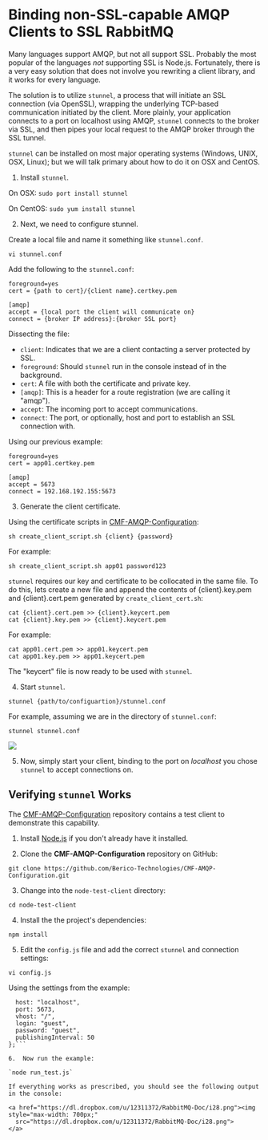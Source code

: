 # Binding non-SSL-capable AMQP Clients to SSL RabbitMQ

Many languages support AMQP, but not all support SSL.  Probably the most popular of the languages *not* supporting SSL is Node.js.  Fortunately, there is a very easy solution that does not involve you rewriting a client library, and it works for every language.

The solution is to utilize `stunnel`, a process that will initiate an SSL connection (via OpenSSL), wrapping the underlying TCP-based communication initiated by the client.  More plainly, your application connects to a port on localhost using AMQP, `stunnel` connects to the broker via SSL, and then pipes your local request to the AMQP broker through the SSL tunnel.

`stunnel` can be installed on most major operating systems (Windows, UNIX, OSX, Linux); but we will talk primary about how to do it on OSX and CentOS.

1.  Install `stunnel`.
  
  On OSX: `sudo port install stunnel`

  On CentOS:  `sudo yum install stunnel`

2.  Next, we need to configure stunnel.

  Create a local file and name it something like `stunnel.conf`.
  
  `vi stunnel.conf`
  
  Add the following to the `stunnel.conf`:
  
  ```client = yes
  foreground=yes
  cert = {path to cert}/{client name}.certkey.pem
  
  [amqp]
  accept = {local port the client will communicate on}
  connect = {broker IP address}:{broker SSL port}
```
  
  Dissecting the file:
  
  -  `client`:  Indicates that we are a client contacting a server protected by SSL.
  -  `foreground`:  Should `stunnel` run in the console instead of in the background.
  -  `cert`:  A file with both the certificate and private key.
  -  `[amqp]`:  This is a header for a route registration (we are calling it "amqp").
  -  `accept`:  The incoming port to accept communications.
  -  `connect`:  The port, or optionally, host and port to establish an SSL connection with.
  
  Using our previous example:
  
  ```client = yes
  foreground=yes
  cert = app01.certkey.pem

  [amqp]
  accept = 5673
  connect = 192.168.192.155:5673
```
  
3.  Generate the client certificate.
  
  Using the certificate scripts in [CMF-AMQP-Configuration](https://github.com/Berico-Technologies/CMF-AMQP-Configuration):
  
  `sh create_client_script.sh {client} {password}`
  
  For example:
  
  `sh create_client_script.sh app01 password123`
  
  `stunnel` requires our key and certificate to be collocated in the same file.  To do this, lets create a new file and append the contents of {client}.key.pem and {client}.cert.pem generated by `create_client_cert.sh`:
  
  ```cd {/path/to/cert/dir}
  cat {client}.cert.pem >> {client}.keycert.pem
  cat {client}.key.pem >> {client}.keycert.pem
```
  
  For example:
  
  ```cd client/
  cat app01.cert.pem >> app01.keycert.pem
  cat app01.key.pem >> app01.keycert.pem
```
  
  The "keycert" file is now ready to be used with `stunnel`.

4.  Start `stunnel`.
  
  `stunnel {path/to/configuartion}/stunnel.conf`
  
  For example, assuming we are in the directory of `stunnel.conf`:
  
  `stunnel stunnel.conf`
  
  <a href="https://dl.dropbox.com/u/12311372/RabbitMQ-Doc/i27.png"><img style="max-width: 700px;"
  src="https://dl.dropbox.com/u/12311372/RabbitMQ-Doc/i27.png">
</a>

5.  Now, simply start your client, binding to the port on *localhost* you chose `stunnel` to accept connections on.

## Verifying `stunnel` Works

The [CMF-AMQP-Configuration](https://github.com/Berico-Technologies/CMF-AMQP-Configuration) repository contains a test client to demonstrate this capability.  

1.  Install [Node.js](http://nodejs.org/) if you don't already have it installed.

2.  Clone the **CMF-AMQP-Configuration** repository on GitHub:

`git clone https://github.com/Berico-Technologies/CMF-AMQP-Configuration.git`

3.  Change into the `node-test-client` directory:

`cd node-test-client`

4.  Install the the project's dependencies:

`npm install`

5.  Edit the `config.js` file and add the correct `stunnel` and connection settings:

`vi config.js`

Using the settings from the example:

```module.exports = {
  host: "localhost",
  port: 5673,
  vhost: "/",
  login: "guest",
  password: "guest",
  publishingInterval: 50
};```

6.  Now run the example:

`node run_test.js`

If everything works as prescribed, you should see the following output in the console:

<a href="https://dl.dropbox.com/u/12311372/RabbitMQ-Doc/i28.png"><img style="max-width: 700px;"
  src="https://dl.dropbox.com/u/12311372/RabbitMQ-Doc/i28.png">
</a>